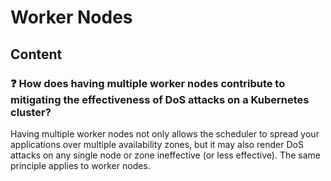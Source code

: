 # Worker Nodes

## Content

### ❓ How does having multiple worker nodes contribute to mitigating the effectiveness of DoS attacks on a Kubernetes cluster?
Having multiple worker nodes not only allows the scheduler to spread your applications over multiple availability zones, but it may also render DoS attacks on any single node or zone ineffective (or less effective). The same principle applies to worker nodes.

